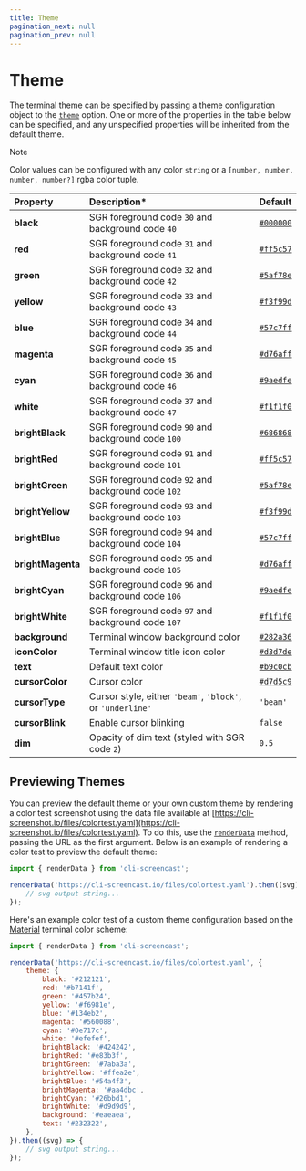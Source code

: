 ```yaml
---
title: Theme
pagination_next: null
pagination_prev: null
---
```


# Theme

The terminal theme can be specified by passing a theme configuration object to the [`theme`](options.md#theme) option. One or more of the properties in the table below can be specified, and any unspecified properties will be inherited from the default theme.

> [!note]
> Color values can be configured with any color `string` or a `[number, number, number, number?]` rgba color tuple.

|Property|Description*|Default|
|:-------|:----------|:------|
| **black** | SGR foreground code `30` and background code `40` | [`#000000`](color:000000) |
| **red** | SGR foreground code `31` and background code `41` | [`#ff5c57`](color:ff5c57) |
| **green** | SGR foreground code `32` and background code `42` | [`#5af78e`](color:5af78e) |
| **yellow** | SGR foreground code `33` and background code `43` | [`#f3f99d`](color:f3f99d) |
| **blue** | SGR foreground code `34` and background code `44` | [`#57c7ff`](color:57c7ff) |
| **magenta** | SGR foreground code `35` and background code `45` | [`#d76aff`](color:d76aff) |
| **cyan** | SGR foreground code `36` and background code `46` | [`#9aedfe`](color:9aedfe) |
| **white** | SGR foreground code `37` and background code `47` | [`#f1f1f0`](color:f1f1f0) |
| **brightBlack** | SGR foreground code `90` and background code `100` | [`#686868`](color:686868) |
| **brightRed** | SGR foreground code `91` and background code `101` | [`#ff5c57`](color:ff5c57) |
| **brightGreen** | SGR foreground code `92` and background code `102` | [`#5af78e`](color:5af78e) |
| **brightYellow** | SGR foreground code `93` and background code `103` | [`#f3f99d`](color:f3f99d) |
| **brightBlue** | SGR foreground code `94` and background code `104` | [`#57c7ff`](color:57c7ff) |
| **brightMagenta** | SGR foreground code `95` and background code `105` | [`#d76aff`](color:d76aff) |
| **brightCyan** | SGR foreground code `96` and background code `106` | [`#9aedfe`](color:9aedfe) |
| **brightWhite** | SGR foreground code `97` and background code `107` | [`#f1f1f0`](color:f1f1f0) |
| **background** | Terminal window background color | [`#282a36`](color:282a36) |
| **iconColor** | Terminal window title icon color | [`#d3d7de`](color:d3d7de) |
| **text** | Default text color | [`#b9c0cb`](color:b9c0cb) |
| **cursorColor** | Cursor color | [`#d7d5c9`](color:d7d5c9) |
| **cursorType** | Cursor style, either `'beam'`,  `'block'`, or `'underline'` | `'beam'` |
| **cursorBlink** | Enable cursor blinking | `false` |
| **dim** | Opacity of dim text (styled with SGR code `2`)  | `0.5` |

## Previewing Themes

You can preview the default theme or your own custom theme by rendering a color test screenshot using the data file available at [https://cli-screenshot.io/files/colortest.yaml](https://cli-screenshot.io/files/colortest.yaml). To do this, use the [`renderData`](renderData.md) method, passing the URL as the first argument. Below is an example of rendering a color test to preview the default theme:

```js result='./assets/theme--default.svg'
import { renderData } from 'cli-screencast';

renderData('https://cli-screencast.io/files/colortest.yaml').then((svg) => {
    // svg output string...
});
```

Here's an example color test of a custom theme configuration based on the [Material](https://github.com/lysyi3m/macos-terminal-themes#material-download) terminal color scheme:

```js result='./assets/theme--material.svg'
import { renderData } from 'cli-screencast';

renderData('https://cli-screencast.io/files/colortest.yaml', {
    theme: {
        black: '#212121',
        red: '#b7141f',
        green: '#457b24',
        yellow: '#f6981e',
        blue: '#134eb2',
        magenta: '#560088',
        cyan: '#0e717c',
        white: '#efefef',
        brightBlack: '#424242',
        brightRed: '#e83b3f',
        brightGreen: '#7aba3a',
        brightYellow: '#ffea2e',
        brightBlue: '#54a4f3',
        brightMagenta: '#aa4dbc',
        brightCyan: '#26bbd1',
        brightWhite: '#d9d9d9',
        background: '#eaeaea',
        text: '#232322',
    },
}).then((svg) => {
    // svg output string...
});
```
